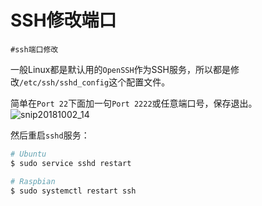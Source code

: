 # SSH修改端口
`#ssh端口修改`

一般Linux都是默认用的`OpenSSH`作为SSH服务，所以都是修改`/etc/ssh/sshd_config`这个配置文件。

简单在`Port 22`下面加一句`Port 2222`或任意端口号，保存退出。
![snip20181002_14](https://user-images.githubusercontent.com/14041622/46349412-8b4f1a80-c684-11e8-818c-fd9d9139d17e.png)


然后重启`sshd`服务：
```sh
# Ubuntu
$ sudo service sshd restart

# Raspbian
$ sudo systemctl restart ssh
```